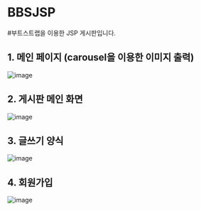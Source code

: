 # BBSJSP
#부트스트랩을 이용한 JSP 게시판입니다.


## 1. 메인 페이지  (carousel을 이용한 이미지 출력)
![image](https://user-images.githubusercontent.com/48196352/76629554-cb0c7800-6581-11ea-8a88-ee9c70776649.png)




## 2. 게시판 메인 화면
![image](https://user-images.githubusercontent.com/48196352/76629982-96e58700-6582-11ea-839c-1d5a23dc2764.png)





## 3. 글쓰기 양식
![image](https://user-images.githubusercontent.com/48196352/76629702-0c9d2300-6582-11ea-8028-2b766796749d.png)





## 4. 회원가입
![image](https://user-images.githubusercontent.com/48196352/76629749-2474a700-6582-11ea-8b5e-64d47401e6ed.png)
